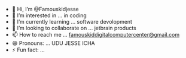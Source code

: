 - 👋 Hi, I’m @Famouskidjesse
- 👀 I’m interested in ... in coding
- 🌱 I’m currently learning ... software devolopment
- 💞️ I’m looking to collaborate on ... jetbrain products
- 📫 How to reach me ... famouskiddigitalcomputercenter@gmail.com
- 😄 Pronouns: ... UDU JESSE ICHA
- ⚡ Fun fact: ...

<!---
Famouskidjesse/Famouskidjesse is a ✨ special ✨ repository because its `README.md` (this file) appears on your GitHub profile.
You can click the Preview link to take a look at your changes.
--->

